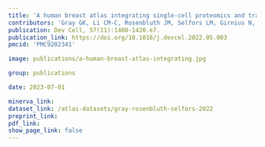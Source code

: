 ```yaml
---
title: 'A human breast atlas integrating single-cell proteomics and transcriptomics.'
contributors: 'Gray GK, Li CM-C, Rosenbluth JM, Selfors LM, Girnius N, Lin J-R, Schackmann RCJ, Goh WL, Moore K, Shapiro HK, Mei S, D’Andrea K, Nathanson KL, Sorger PK, Santagata S, Regev A, Garber JE, Dillon DA, Brugge JS.'
publication: Dev Cell, 57(11):1400-1420.e7.
publication_link: https://doi.org/10.1016/j.devcel.2022.05.003
pmcid: 'PMC9202341'

image: publications/a-human-breast-atlas-integrating.jpg

group: publications

date: 2023-07-01

minerva_link:
dataset_link: /atlas-datasets/gray-rosenbluth-selfors-2022
preprint_link:
pdf_link:
show_page_link: false
---
```

